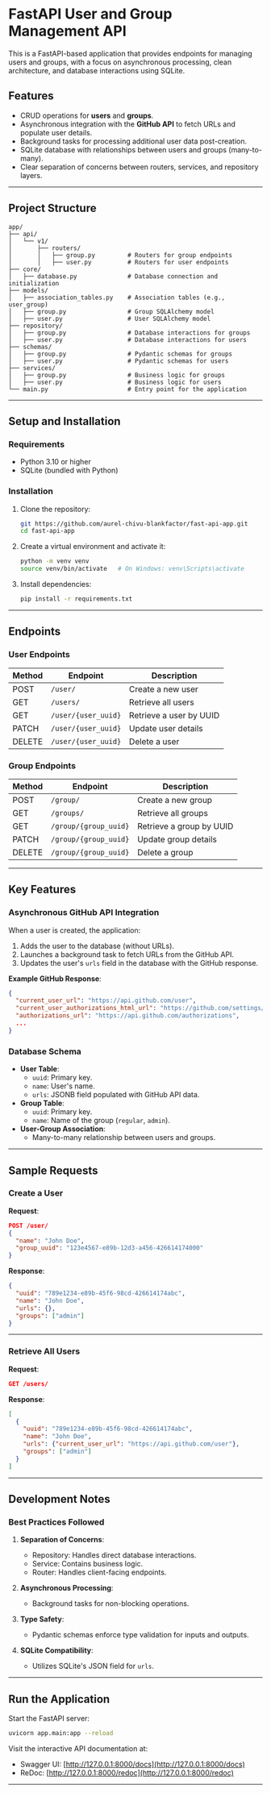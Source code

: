 
# **FastAPI User and Group Management API**

This is a FastAPI-based application that provides endpoints for managing users and groups, with a focus on asynchronous processing, clean architecture, and database interactions using SQLite.

## **Features**
- CRUD operations for **users** and **groups**.
- Asynchronous integration with the **GitHub API** to fetch URLs and populate user details.
- Background tasks for processing additional user data post-creation.
- SQLite database with relationships between users and groups (many-to-many).
- Clear separation of concerns between routers, services, and repository layers.

---

## **Project Structure**
```plaintext
app/
├── api/
│   └── v1/
│       ├── routers/
│       │   ├── group.py         # Routers for group endpoints
│       │   ├── user.py          # Routers for user endpoints
├── core/
│   ├── database.py              # Database connection and initialization
├── models/
│   ├── association_tables.py    # Association tables (e.g., user_group)
│   ├── group.py                 # Group SQLAlchemy model
│   ├── user.py                  # User SQLAlchemy model
├── repository/
│   ├── group.py                 # Database interactions for groups
│   ├── user.py                  # Database interactions for users
├── schemas/
│   ├── group.py                 # Pydantic schemas for groups
│   ├── user.py                  # Pydantic schemas for users
├── services/
│   ├── group.py                 # Business logic for groups
│   ├── user.py                  # Business logic for users
└── main.py                      # Entry point for the application
```

---

## **Setup and Installation**

### **Requirements**
- Python 3.10 or higher
- SQLite (bundled with Python)

### **Installation**
1. Clone the repository:
   ```bash
   git https://github.com/aurel-chivu-blankfactor/fast-api-app.git
   cd fast-api-app
   ```

2. Create a virtual environment and activate it:
   ```bash
   python -m venv venv
   source venv/bin/activate   # On Windows: venv\Scripts\activate
   ```

3. Install dependencies:
   ```bash
   pip install -r requirements.txt
   ```
---

## **Endpoints**

### **User Endpoints**
| Method | Endpoint                 | Description                          |
|--------|--------------------------|--------------------------------------|
| POST   | `/user/`                 | Create a new user                    |
| GET    | `/users/`                | Retrieve all users                   |
| GET    | `/user/{user_uuid}`      | Retrieve a user by UUID              |
| PATCH  | `/user/{user_uuid}`      | Update user details                  |
| DELETE | `/user/{user_uuid}`      | Delete a user                        |

### **Group Endpoints**
| Method | Endpoint                 | Description                          |
|--------|--------------------------|--------------------------------------|
| POST   | `/group/`                | Create a new group                   |
| GET    | `/groups/`               | Retrieve all groups                  |
| GET    | `/group/{group_uuid}`    | Retrieve a group by UUID             |
| PATCH  | `/group/{group_uuid}`    | Update group details                 |
| DELETE | `/group/{group_uuid}`    | Delete a group                       |

---

## **Key Features**

### **Asynchronous GitHub API Integration**
When a user is created, the application:
1. Adds the user to the database (without URLs).
2. Launches a background task to fetch URLs from the GitHub API.
3. Updates the user's `urls` field in the database with the GitHub response.

**Example GitHub Response**:
```json
{
  "current_user_url": "https://api.github.com/user",
  "current_user_authorizations_html_url": "https://github.com/settings/connections/applications{/client_id}",
  "authorizations_url": "https://api.github.com/authorizations",
  ...
}
```

### **Database Schema**
- **User Table**:
  - `uuid`: Primary key.
  - `name`: User's name.
  - `urls`: JSONB field populated with GitHub API data.
- **Group Table**:
  - `uuid`: Primary key.
  - `name`: Name of the group (`regular`, `admin`).
- **User-Group Association**:
  - Many-to-many relationship between users and groups.

---

## **Sample Requests**

### Create a User
**Request**:
```json
POST /user/
{
  "name": "John Doe",
  "group_uuid": "123e4567-e89b-12d3-a456-426614174000"
}
```

**Response**:
```json
{
  "uuid": "789e1234-e89b-45f6-98cd-426614174abc",
  "name": "John Doe",
  "urls": {},
  "groups": ["admin"]
}
```

---

### Retrieve All Users
**Request**:
```json
GET /users/
```

**Response**:
```json
[
  {
    "uuid": "789e1234-e89b-45f6-98cd-426614174abc",
    "name": "John Doe",
    "urls": {"current_user_url": "https://api.github.com/user"},
    "groups": ["admin"]
  }
]
```

---

## **Development Notes**
### **Best Practices Followed**
1. **Separation of Concerns**:
   - Repository: Handles direct database interactions.
   - Service: Contains business logic.
   - Router: Handles client-facing endpoints.

2. **Asynchronous Processing**:
   - Background tasks for non-blocking operations.

3. **Type Safety**:
   - Pydantic schemas enforce type validation for inputs and outputs.

4. **SQLite Compatibility**:
   - Utilizes SQLite's JSON field for `urls`.

---

## **Run the Application**
Start the FastAPI server:
```bash
uvicorn app.main:app --reload
```

Visit the interactive API documentation at:
- Swagger UI: [http://127.0.0.1:8000/docs](http://127.0.0.1:8000/docs)
- ReDoc: [http://127.0.0.1:8000/redoc](http://127.0.0.1:8000/redoc)

---
